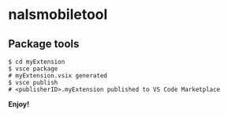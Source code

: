 # nalsmobiletool

## Package tools

```
$ cd myExtension
$ vsce package
# myExtension.vsix generated
$ vsce publish
# <publisherID>.myExtension published to VS Code Marketplace
```

**Enjoy!**
